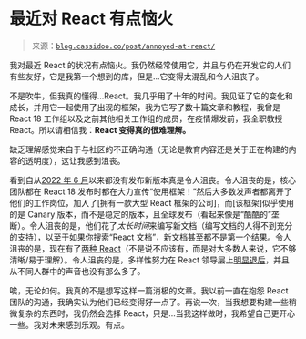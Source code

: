 <!--yml

类别：未分类

日期：2024 年 05 月 27 日 14:49:12

-->

# 最近对 React 有点恼火

> 来源：[`blog.cassidoo.co/post/annoyed-at-react/`](https://blog.cassidoo.co/post/annoyed-at-react/)

我对最近 React 的状况有点恼火。我仍然经常使用它，并且与仍在开发它的人们有些友好，它是我第一个想到的库，但是...它变得太混乱和令人沮丧了。

不是吹牛，但我真的懂得...React。我几乎用了十年的时间。我见证了它的变化和成长，并用它一起使用了出现的框架，我为它写了数十篇文章和教程，我曾是 React 18 工作组以及之前其他相关工作组的成员，在疫情爆发前，我全职教授 React。所以请相信我：**React 变得真的很难理解。**

缺乏理解感觉来自于与社区的不正确沟通（无论是教育内容还是关于正在构建的内容的透明度），这让我感到沮丧。

看到自从[2022 年 6 月](https://github.com/facebook/react/releases/tag/v18.2.0)以来都没有发布新版本真是令人沮丧。令人沮丧的是，核心团队都在 React 18 发布时都在大力宣传“使用框架！”然后大多数发声者都离开了他们的工作岗位，加入了[拥有一款大型 React 框架的公司]，而[该框架]似乎使用的是 Canary 版本，而不是稳定的版本，且全球发布（看起来像是“酷酷的”垄断）。令人沮丧的是，他们花了*太长时间*来编写新文档（编写文档的人得不到充分的支持），以至于如果你搜索“React 文档”，新文档甚至都不是第一个结果。令人沮丧的是，现在有了[两种 React](https://overreacted.io/the-two-reacts/)（不是说不应该有，而是对大多数人来说，它不够清晰/易于理解）。令人沮丧的是，多样性努力在 React 领导层上[明显退后](https://twitter.com/rachelnabors/status/1586772024252583936)，并且从不同人群中的声音也没有那么多了。

唉，无论如何。我真的不是想写这样一篇消极的文章。我以前一直在抱怨 React 团队的沟通，我确实认为他们已经变得好一点了。再说一次，当我想要构建一些稍微复杂的东西时，我仍然会选择 React，只是...当我这样做时，我希望自己更开心一些。我对未来感到乐观。有点。
